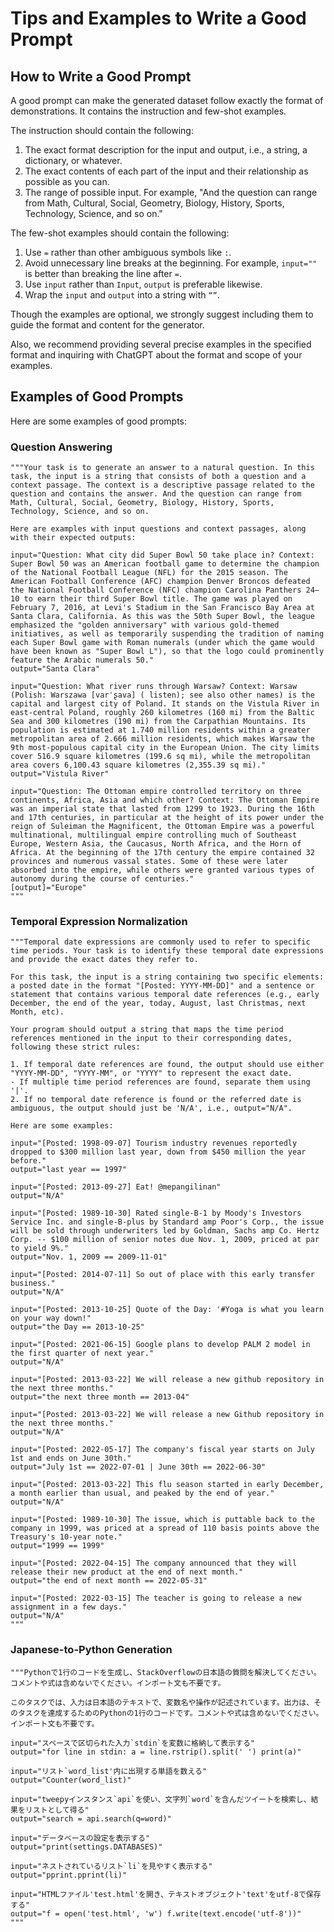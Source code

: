 # Tips and Examples to Write a Good Prompt

## How to Write a Good Prompt

A good prompt can make the generated dataset
follow exactly the format of demonstrations.
It contains the instruction and few-shot examples.

The instruction should contain the following:

1. The exact format description for the input
and output, i.e., a string, a dictionary, or whatever.
2. The exact contents of each part of the
input and their relationship as possible as you can.
3. The range of possible input. For example,
"And the question can range from Math, Cultural,
Social, Geometry, Biology, History, Sports, Technology,
Science, and so on."

The few-shot examples should contain the following:

1. Use `=` rather than other ambiguous symbols like `:`.
2. Avoid unnecessary line breaks at the beginning.
For example, `input=""` is better than breaking
the line after `=`.
3. Use `input` rather than `Input`, `output` is
preferable likewise.
4. Wrap the `input` and `output` into a string with `“”`.

Though the examples are optional, we strongly
suggest including them to guide the format and
content for the generator.

Also, we recommend providing several precise examples
in the specified format and inquiring with ChatGPT
about the format and scope of your examples.

## Examples of Good Prompts

Here are some examples of good prompts:

### Question Answering

```text
"""Your task is to generate an answer to a natural question. In this task, the input is a string that consists of both a question and a context passage. The context is a descriptive passage related to the question and contains the answer. And the question can range from Math, Cultural, Social, Geometry, Biology, History, Sports, Technology, Science, and so on.

Here are examples with input questions and context passages, along with their expected outputs:

input="Question: What city did Super Bowl 50 take place in? Context: Super Bowl 50 was an American football game to determine the champion of the National Football League (NFL) for the 2015 season. The American Football Conference (AFC) champion Denver Broncos defeated the National Football Conference (NFC) champion Carolina Panthers 24–10 to earn their third Super Bowl title. The game was played on February 7, 2016, at Levi's Stadium in the San Francisco Bay Area at Santa Clara, California. As this was the 50th Super Bowl, the league emphasized the "golden anniversary" with various gold-themed initiatives, as well as temporarily suspending the tradition of naming each Super Bowl game with Roman numerals (under which the game would have been known as "Super Bowl L"), so that the logo could prominently feature the Arabic numerals 50."
output="Santa Clara"

input="Question: What river runs through Warsaw? Context: Warsaw (Polish: Warszawa [varˈʂava] ( listen); see also other names) is the capital and largest city of Poland. It stands on the Vistula River in east-central Poland, roughly 260 kilometres (160 mi) from the Baltic Sea and 300 kilometres (190 mi) from the Carpathian Mountains. Its population is estimated at 1.740 million residents within a greater metropolitan area of 2.666 million residents, which makes Warsaw the 9th most-populous capital city in the European Union. The city limits cover 516.9 square kilometres (199.6 sq mi), while the metropolitan area covers 6,100.43 square kilometres (2,355.39 sq mi)."
output="Vistula River"

input="Question: The Ottoman empire controlled territory on three continents, Africa, Asia and which other? Context: The Ottoman Empire was an imperial state that lasted from 1299 to 1923. During the 16th and 17th centuries, in particular at the height of its power under the reign of Suleiman the Magnificent, the Ottoman Empire was a powerful multinational, multilingual empire controlling much of Southeast Europe, Western Asia, the Caucasus, North Africa, and the Horn of Africa. At the beginning of the 17th century the empire contained 32 provinces and numerous vassal states. Some of these were later absorbed into the empire, while others were granted various types of autonomy during the course of centuries."
[output]="Europe"
"""
```

### Temporal Expression Normalization

```text
"""Temporal date expressions are commonly used to refer to specific time periods. Your task is to identify these temporal date expressions and provide the exact dates they refer to.

For this task, the input is a string containing two specific elements: a posted date in the format "[Posted: YYYY-MM-DD]" and a sentence or statement that contains various temporal date references (e.g., early December, the end of the year, today, August, last Christmas, next Month, etc).

Your program should output a string that maps the time period references mentioned in the input to their corresponding dates, following these strict rules:

1. If temporal date references are found, the output should use either "YYYY-MM-DD", "YYYY-MM", or "YYYY" to represent the exact date.
- If multiple time period references are found, separate them using '|'.
2. If no temporal date reference is found or the referred date is ambiguous, the output should just be 'N/A', i.e., output="N/A".

Here are some examples:

input="[Posted: 1998-09-07] Tourism industry revenues reportedly dropped to $300 million last year, down from $450 million the year before."
output="last year == 1997"

input="[Posted: 2013-09-27] Eat! @mepangilinan"
output="N/A"

input="[Posted: 1989-10-30] Rated single-B-1 by Moody's Investors Service Inc. and single-B-plus by Standard amp Poor's Corp., the issue will be sold through underwriters led by Goldman, Sachs amp Co. Hertz Corp. -- $100 million of senior notes due Nov. 1, 2009, priced at par to yield 9%."
output="Nov. 1, 2009 == 2009-11-01"

input="[Posted: 2014-07-11] So out of place with this early transfer business."
output="N/A"

input="[Posted: 2013-10-25] Quote of the Day: '#Yoga is what you learn on your way down!"
output="the Day == 2013-10-25"

input="[Posted: 2021-06-15] Google plans to develop PALM 2 model in the first quarter of next year."
output="N/A"

input="[Posted: 2013-03-22] We will release a new github repository in the next three months."
output="the next three month == 2013-04"

input="[Posted: 2013-03-22] We will release a new Github repository in the next three months."
output="N/A"

input="[Posted: 2022-05-17] The company's fiscal year starts on July 1st and ends on June 30th."
output="July 1st == 2022-07-01 | June 30th == 2022-06-30"

input="[Posted: 2013-03-22] This flu season started in early December, a month earlier than usual, and peaked by the end of year."
output="N/A"

input="[Posted: 1989-10-30] The issue, which is puttable back to the company in 1999, was priced at a spread of 110 basis points above the Treasury's 10-year note."
output="1999 == 1999"

input="[Posted: 2022-04-15] The company announced that they will release their new product at the end of next month."
output="the end of next month == 2022-05-31"

input="[Posted: 2022-03-15] The teacher is going to release a new assignment in a few days."
output="N/A"
"""
```

### Japanese-to-Python Generation

```text
"""Pythonで1行のコードを生成し、StackOverflowの日本語の質問を解決してください。コメントや式は含めないでください。インポート文も不要です。

このタスクでは、入力は日本語のテキストで、変数名や操作が記述されています。出力は、そのタスクを達成するためのPythonの1行のコードです。コメントや式は含めないでください。インポート文も不要です。

input="スペースで区切られた入力`stdin`を変数に格納して表示する"
output="for line in stdin: a = line.rstrip().split(' ') print(a)"

input="リスト`word_list'内に出現する単語を数える"
output="Counter(word_list)"

input="tweepyインスタンス`api`を使い、文字列`word`を含んだツイートを検索し、結果をリストとして得る"
output="search = api.search(q=word)"

input="データベースの設定を表示する"
output="print(settings.DATABASES)"

input="ネストされているリスト`li`を見やすく表示する"
output="pprint.pprint(li)"

input="HTMLファイル'test.html'を開き、テキストオブジェクト'text'をutf-8で保存する"
output="f = open('test.html', 'w') f.write(text.encode('utf-8'))"
"""
```
